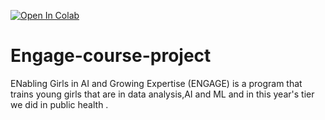 [![Open In Colab](https://colab.research.google.com/assets/colab-badge.svg)]([your-colab-link](https://colab.research.google.com/drive/1hrl9N2do_KFBk2-tawPFC-EjOgBqqRzp?usp=sharing))
# Engage-course-project
ENabling Girls in AI and Growing Expertise (ENGAGE) is a program that trains young girls that are in data analysis,AI and ML and in this year's  tier we did in public health .
